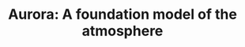 ---
title: "Aurora: A foundation model of the atmosphere"
link: https://arxiv.org/abs/2405.13063
year: "2024"
type: "Preprint"
authors: "Bodnar et al."
---